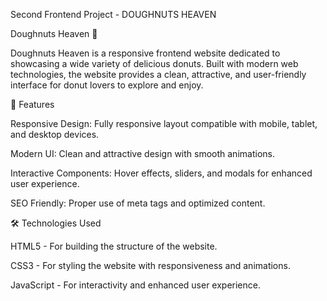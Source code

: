 Second Frontend Project - DOUGHNUTS HEAVEN

Doughnuts Heaven 🍩


Doughnuts Heaven is a responsive frontend website dedicated to showcasing a wide variety of delicious donuts. Built with modern web technologies, the website provides a clean, attractive, and user-friendly interface for donut lovers to explore and enjoy.


🌟 Features


Responsive Design: Fully responsive layout compatible with mobile, tablet, and desktop devices.

Modern UI: Clean and attractive design with smooth animations.

Interactive Components: Hover effects, sliders, and modals for enhanced user experience.

SEO Friendly: Proper use of meta tags and optimized content.


🛠️ Technologies Used


HTML5 - For building the structure of the website.

CSS3 - For styling the website with responsiveness and animations.

JavaScript - For interactivity and enhanced user experience.